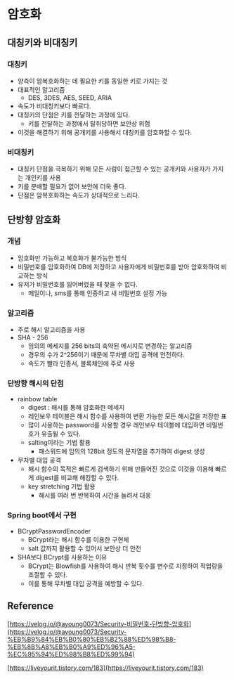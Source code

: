 # 암호화

## 대칭키와 비대칭키

### 대칭키

- 양측이 암복호화하는 데 필요한 키를 동일한 키로 가지는 것
- 대표적인 알고리즘
    - DES, 3DES, AES, SEED, ARIA
- 속도가 비대칭키보다 빠르다.
- 대칭키의 단점은 키를 전달하는 과정에 있다.
    - 키를 전달하는 과정에서 탈취당하면 보안상 위험
- 이것을 해결하기 위해 공개키를 사용해서 대칭키를 암호화할 수 있다.

### 비대칭키

- 대칭키 단점을 극복하기 위해 모든 사람이 접근할 수 있는 공개키와 사용자가 가지는 개인키를 사용
- 키를 분배할 필요가 없어 보안에 더욱 좋다.
- 단점은 암복호화하는 속도가 상대적으로 느리다.

## 단방향 암호화

### 개념

- 암호화만 가능하고 복호화가 불가능한 방식
- 비밀번호를 암호화하여 DB에 저장하고 사용자에게 비밀번호를 받아 암호화하여 비교하는 방식
- 유저가 비밀번호를 잃어버렸을 때 찾을 수 없다.
    - 메일이나, sms를 통해 인증하고 새 비밀번호 설정 가능

### 알고리즘

- 주로 해시 알고리즘을 사용
- SHA - 256
    - 임의의 메세지를 256 bits의 축약된 메시지로 변경하는 알고리즘
    - 경우의 수가 2^256이기 때문에 무차별 대입 공격에 안전하다.
    - 속도가 빨라 인증서, 블록체인에 주로 사용

### 단방향 해시의 단점

- rainbow table
    - digest : 해시를 통해 암호화한 메세지
    - 레인보우 테이블은 해시 함수를 사용하여 변환 가능한 모든 해시값을 저장한 표
    - 많이 사용하는 password를 사용할 경우 레인보우 테이블에 대입하면 비밀번호가 유출될 수 있다.
    - salting이라는 기법 활용
        - 패스워드에 임의의 128bit 정도의 문자열을 추가하여 digest 생성
- 무차별 대입 공격
    - 해시 함수의 목적은 빠르게 검색하기 위해 만들어진 것으로 이것을 이용해 빠르게 digest를 비교해 해킹할 수 있다.
    - key stretching 기법 활용
        - 해시를 여러 번 반복하여 시간을 늘려서 대응

### Spring boot에서 구현

- BCryptPasswordEncoder
    - BCrypt라는 해시 함수를 이용한 구현체
    - salt 값까지 활용할 수 있어서 보안상 더 안전
- SHA보다 BCrypt를 사용하는 이유
    - BCrypt는 Blowfish를 사용하여 해시 반복 횟수를 변수로 지정하여 작업량을 조절할 수 있다.
    - 이를 통해 무차별 대입 공격을 예방할 수 있다.
## Reference

[https://velog.io/@ayoung0073/Security-비밀번호-단방향-암호화](https://velog.io/@ayoung0073/Security-%EB%B9%84%EB%B0%80%EB%B2%88%ED%98%B8-%EB%8B%A8%EB%B0%A9%ED%96%A5-%EC%95%94%ED%98%B8%ED%99%94)

[https://liveyourit.tistory.com/183](https://liveyourit.tistory.com/183)